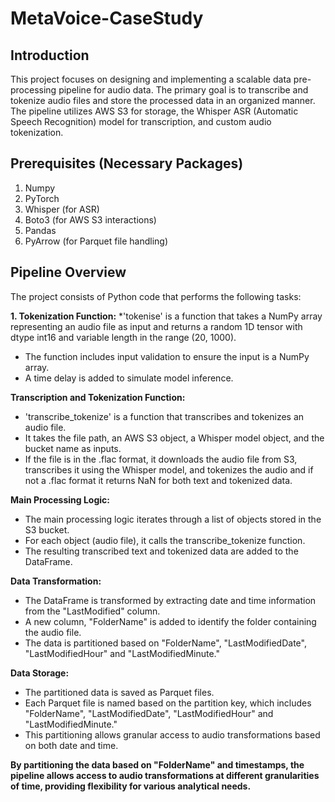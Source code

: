 # MetaVoice-CaseStudy

## Introduction
This project focuses on designing and implementing a scalable data pre-processing pipeline for audio data. The primary goal is to transcribe and tokenize audio files and store the processed data in an organized manner. The pipeline utilizes AWS S3 for storage, the Whisper ASR (Automatic Speech Recognition) model for transcription, and custom audio tokenization.

## Prerequisites (Necessary Packages)
1. Numpy
2. PyTorch
3. Whisper (for ASR)
4. Boto3 (for AWS S3 interactions)
5. Pandas
6. PyArrow (for Parquet file handling)

## Pipeline Overview
The project consists of Python code that performs the following tasks:

**1. Tokenization Function:**
*'tokenise' is a function that takes a NumPy array representing an audio file as input and returns a random 1D tensor with dtype int16 and variable length in the range (20, 1000).
*	The function includes input validation to ensure the input is a NumPy array.
*	A time delay is added to simulate model inference.

**Transcription and Tokenization Function:**
*	'transcribe_tokenize' is a function that transcribes and tokenizes an audio file.
*	It takes the file path, an AWS S3 object, a Whisper model object, and the bucket name as inputs.
*	If the file is in the .flac format, it downloads the audio file from S3, transcribes it using the Whisper model, and tokenizes the audio and if not a .flac format it returns NaN for both text and tokenized data.

**Main Processing Logic:**
*	The main processing logic iterates through a list of objects stored in the S3 bucket.
*	For each object (audio file), it calls the transcribe_tokenize function.
*	The resulting transcribed text and tokenized data are added to the DataFrame.

**Data Transformation:**
*	The DataFrame is transformed by extracting date and time information from the "LastModified" column.
*	A new column, "FolderName" is added to identify the folder containing the audio file.
*	The data is partitioned based on "FolderName", "LastModifiedDate", "LastModifiedHour" and "LastModifiedMinute."

**Data Storage:**
*	The partitioned data is saved as Parquet files.
*	Each Parquet file is named based on the partition key, which includes "FolderName", "LastModifiedDate", "LastModifiedHour" and "LastModifiedMinute."
*	This partitioning allows granular access to audio transformations based on both date and time.


**By partitioning the data based on "FolderName" and timestamps, the pipeline allows access to audio transformations at different granularities of time, providing flexibility for various analytical needs.**
